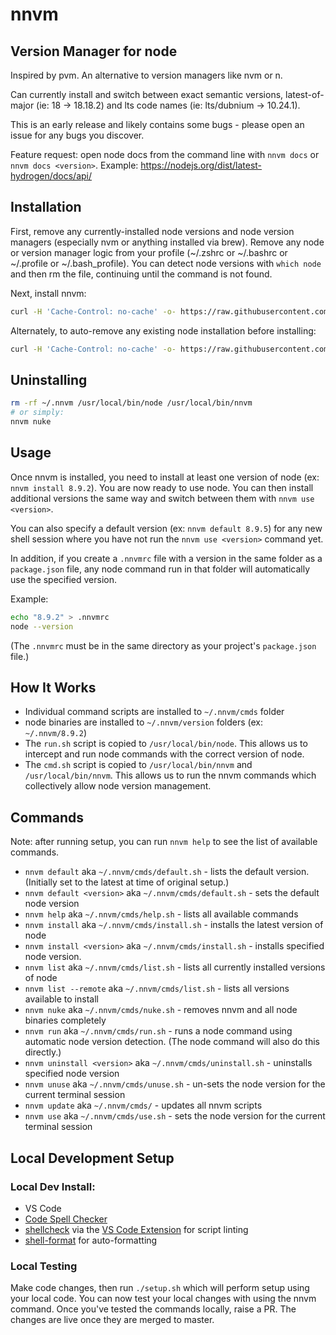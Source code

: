 # nnvm
## Version Manager for node

Inspired by pvm. An alternative to version managers like nvm or n.

Can currently install and switch between exact semantic versions, latest-of-major (ie: 18 -> 18.18.2) and lts code names (ie: lts/dubnium -> 10.24.1).

This is an early release and likely contains some bugs - please open an issue for any bugs you discover.

Feature request: open node docs from the command line with `nnvm docs` or `nnvm docs <version>`.
Example: https://nodejs.org/dist/latest-hydrogen/docs/api/

## Installation

First, remove any currently-installed node versions and node version managers (especially nvm or anything installed via brew). Remove any node or version manager logic from your profile (~/.zshrc or ~/.bashrc or ~/.profile or ~/.bash_profile). You can detect node versions with `which node` and then rm the file, continuing until the command is not found.

Next, install nnvm:
```sh
curl -H 'Cache-Control: no-cache' -o- https://raw.githubusercontent.com/pkg-mgr/nnvm/main/setup.sh | bash
```

Alternately, to auto-remove any existing node installation before installing:
```sh
curl -H 'Cache-Control: no-cache' -o- https://raw.githubusercontent.com/pkg-mgr/nnvm/main/setup.sh | NUKE_node=1 bash
```

## Uninstalling

```sh
rm -rf ~/.nnvm /usr/local/bin/node /usr/local/bin/nnvm
# or simply:
nnvm nuke
```

## Usage

Once nnvm is installed, you need to install at least one version of node (ex: `nnvm install 8.9.2`). You are now ready to use node. You can then install additional versions the same way and switch between them with `nnvm use <version>`.

You can also specify a default version (ex: `nnvm default 8.9.5`) for any new shell session where you have not run the `nnvm use <version>` command yet.

In addition, if you create a `.nnvmrc` file with a version in the same folder as a `package.json` file, any node command run in that folder will automatically use the specified version.

Example:
```sh
echo "8.9.2" > .nnvmrc
node --version
```
(The `.nnvmrc` must be in the same directory as your project's `package.json` file.)

## How It Works
* Individual command scripts are installed to `~/.nnvm/cmds` folder
* node binaries are installed to `~/.nnvm/version` folders (ex: `~/.nnvm/8.9.2`)
* The `run.sh` script is copied to `/usr/local/bin/node`. This allows us to intercept and run node commands with the correct version of node.
* The `cmd.sh` script is copied to `/usr/local/bin/nnvm` and `/usr/local/bin/nnvm`. This allows us to run the nnvm commands which collectively allow node version management.

## Commands
Note: after running setup, you can run `nnvm help` to see the list of available commands.
* `nnvm default` aka `~/.nnvm/cmds/default.sh` - lists the default version. (Initially set to the latest at time of original setup.)
* `nnvm default <version>` aka `~/.nnvm/cmds/default.sh` - sets the default node version
* `nnvm help` aka `~/.nnvm/cmds/help.sh` - lists all available commands
* `nnvm install` aka `~/.nnvm/cmds/install.sh` - installs the latest version of node
* `nnvm install <version>` aka `~/.nnvm/cmds/install.sh` - installs specified node version.
* `nnvm list` aka `~/.nnvm/cmds/list.sh` - lists all currently installed versions of node
* `nnvm list --remote` aka `~/.nnvm/cmds/list.sh` - lists all versions available to install
* `nnvm nuke` aka `~/.nnvm/cmds/nuke.sh` - removes nnvm and all node binaries completely
* `nnvm run` aka `~/.nnvm/cmds/run.sh` - runs a node command using automatic node version detection. (The node command will also do this directly.)
* `nnvm uninstall <version>` aka `~/.nnvm/cmds/uninstall.sh` - uninstalls specified node version
* `nnvm unuse` aka `~/.nnvm/cmds/unuse.sh` - un-sets the node version for the current terminal session
* `nnvm update` aka `~/.nnvm/cmds/` - updates all nnvm scripts
* `nnvm use` aka `~/.nnvm/cmds/use.sh` - sets the node version for the current terminal session

## Local Development Setup
### Local Dev Install:
* VS Code
* [Code Spell Checker](https://marketplace.visualstudio.com/items?itemName=streetsidesoftware.code-spell-checker)
* [shellcheck](https://github.com/koalaman/shellcheck) via the [VS Code Extension](https://marketplace.visualstudio.com/items?itemName=timonwong.shellcheck) for script linting
* [shell-format](https://marketplace.visualstudio.com/items?itemName=foxundermoon.shell-format) for auto-formatting

### Local Testing
Make code changes, then run `./setup.sh` which will perform setup using your local code. You can now test your local changes with using the nnvm command.
Once you've tested the commands locally, raise a PR. The changes are live once they are merged to master.
